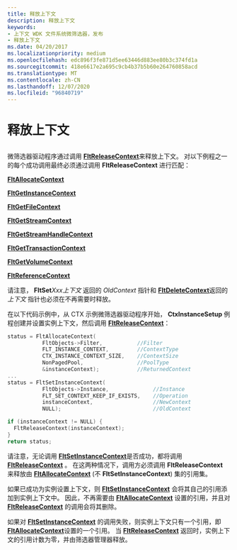 ```yaml
---
title: 释放上下文
description: 释放上下文
keywords:
- 上下文 WDK 文件系统微筛选器，发布
- 释放上下文
ms.date: 04/20/2017
ms.localizationpriority: medium
ms.openlocfilehash: edc896f3fe871d5ee63446d883ee80b3c374fd1a
ms.sourcegitcommit: 418e6617e2a695c9cb4b37b5b60e264760858acd
ms.translationtype: MT
ms.contentlocale: zh-CN
ms.lasthandoff: 12/07/2020
ms.locfileid: "96840719"
---
```

# <a name="releasing-contexts"></a>释放上下文


## <span id="ddk_registering_the_minifilter_if"></span><span id="DDK_REGISTERING_THE_MINIFILTER_IF"></span>


微筛选器驱动程序通过调用 [**FltReleaseContext**](/windows-hardware/drivers/ddi/fltkernel/nf-fltkernel-fltreleasecontext)来释放上下文。 对以下例程之一的每个成功调用最终必须通过调用 **FltReleaseContext** 进行匹配：

[**FltAllocateContext**](/windows-hardware/drivers/ddi/fltkernel/nf-fltkernel-fltallocatecontext)

[**FltGetInstanceContext**](/windows-hardware/drivers/ddi/fltkernel/nf-fltkernel-fltgetinstancecontext)

[**FltGetFileContext**](/windows-hardware/drivers/ddi/fltkernel/nf-fltkernel-fltgetfilecontext)

[**FltGetStreamContext**](/windows-hardware/drivers/ddi/fltkernel/nf-fltkernel-fltgetstreamcontext)

[**FltGetStreamHandleContext**](/windows-hardware/drivers/ddi/fltkernel/nf-fltkernel-fltgetstreamhandlecontext)

[**FltGetTransactionContext**](/windows-hardware/drivers/ddi/fltkernel/nf-fltkernel-fltgettransactioncontext)

[**FltGetVolumeContext**](/windows-hardware/drivers/ddi/fltkernel/nf-fltkernel-fltgetvolumecontext)

[**FltReferenceContext**](/windows-hardware/drivers/ddi/fltkernel/nf-fltkernel-fltreferencecontext)

请注意， **FltSet**_Xxx_*_上下文_* 返回的 *OldContext* 指针和 [**FltDeleteContext**](/windows-hardware/drivers/ddi/fltkernel/nf-fltkernel-fltdeletecontext)返回的 *上下文* 指针也必须在不再需要时释放。

在以下代码示例中，从 CTX 示例微筛选器驱动程序开始， **CtxInstanceSetup** 例程创建并设置实例上下文，然后调用 [**FltReleaseContext**](/windows-hardware/drivers/ddi/fltkernel/nf-fltkernel-fltreleasecontext)：

```cpp
status = FltAllocateContext(
           FltObjects->Filter,           //Filter
           FLT_INSTANCE_CONTEXT,         //ContextType
           CTX_INSTANCE_CONTEXT_SIZE,    //ContextSize
           NonPagedPool,                 //PoolType
           &instanceContext);            //ReturnedContext
...
status = FltSetInstanceContext(
           FltObjects->Instance,              //Instance
           FLT_SET_CONTEXT_KEEP_IF_EXISTS,    //Operation
           instanceContext,                   //NewContext
           NULL);                             //OldContext

if (instanceContext != NULL) {
  FltReleaseContext(instanceContext);
}
return status;
```

请注意，无论调用 [**FltSetInstanceContext**](/windows-hardware/drivers/ddi/fltkernel/nf-fltkernel-fltsetinstancecontext)是否成功，都将调用 [**FltReleaseContext**](/windows-hardware/drivers/ddi/fltkernel/nf-fltkernel-fltreleasecontext) 。 在这两种情况下，调用方必须调用 **FltReleaseContext** 来释放由 [**FltAllocateContext**](/windows-hardware/drivers/ddi/fltkernel/nf-fltkernel-fltallocatecontext) (不 **FltSetInstanceContext**) 集的引用集。

如果已成功为实例设置上下文，则 [**FltSetInstanceContext**](/windows-hardware/drivers/ddi/fltkernel/nf-fltkernel-fltsetinstancecontext) 会将其自己的引用添加到实例上下文中。 因此，不再需要由 [**FltAllocateContext**](/windows-hardware/drivers/ddi/fltkernel/nf-fltkernel-fltallocatecontext) 设置的引用，并且对 [**FltReleaseContext**](/windows-hardware/drivers/ddi/fltkernel/nf-fltkernel-fltreleasecontext) 的调用会将其删除。

如果对 [**FltSetInstanceContext**](/windows-hardware/drivers/ddi/fltkernel/nf-fltkernel-fltsetinstancecontext) 的调用失败，则实例上下文只有一个引用，即 [**FltAllocateContext**](/windows-hardware/drivers/ddi/fltkernel/nf-fltkernel-fltallocatecontext)设置的一个引用。 当 [**FltReleaseContext**](/windows-hardware/drivers/ddi/fltkernel/nf-fltkernel-fltreleasecontext) 返回时，实例上下文的引用计数为零，并由筛选器管理器释放。

 

